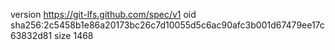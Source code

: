 version https://git-lfs.github.com/spec/v1
oid sha256:2c5458b1e86a20173bc26c7d10055d5c6ac90afc3b001d67479ee17c63832d81
size 1468
